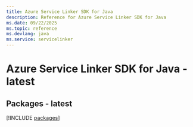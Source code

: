 ```yaml
---
title: Azure Service Linker SDK for Java
description: Reference for Azure Service Linker SDK for Java
ms.date: 09/22/2025
ms.topic: reference
ms.devlang: java
ms.service: servicelinker
---
```

# Azure Service Linker SDK for Java - latest
## Packages - latest
[!INCLUDE [packages](service-linker-index.md)]